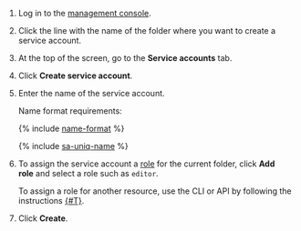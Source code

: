 1. Log in to the [management console]({{link-console-main}}).
1. Click the line with the name of the folder where you want to create a service account.
1. At the top of the screen, go to the **Service accounts** tab.
1. Click **Create service account**.
1. Enter the name of the service account.

   Name format requirements:

   {% include [name-format](../name-format.md) %}

   {% include [sa-uniq-name](sa-uniq-name.md) %}

1. To assign the service account a [role](../../iam/concepts/access-control/roles.md) for the current folder, click **Add role** and select a role such as `editor`.

   To assign a role for another resource, use the CLI or API by following the instructions [{#T}](../../iam/operations/sa/assign-role-for-sa.md).

1. Click **Create**.
